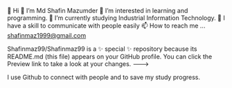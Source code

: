🤚 Hi
👋 I’m Md Shafin Mazumder
👀 I’m interested in learning and programming.
🌱 I’m currently studying Industrial Information Technology.
💞️ I have a skill to communicate with people easily
📫 How to reach me ...
shafinmaz1999@gmail.com

Shafinmaz99/Shafinmaz99 is a ✨ special ✨ repository because its README.md (this file) appears on your GitHub profile. You can click the Preview link to take a look at your changes. --->

I use Github to connect with people and to save my study progress.
